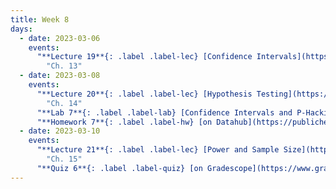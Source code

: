 ```yaml
---
title: Week 8
days:
  - date: 2023-03-06
    events:
      "**Lecture 19**{: .label .label-lec} [Confidence Intervals](https://ph142-ucb.github.io/sp23/src/l19-confidence.pdf) (Recording: [Part 1](https://youtu.be/E6FT2mihyVU) & [Part 2](https://youtu.be/RUCSEF_cfkM))":
        "Ch. 13"
  - date: 2023-03-08
    events:
      "**Lecture 20**{: .label .label-lec} [Hypothesis Testing](https://ph142-ucb.github.io/sp23/src/l20-hypothesis.pdf) ([Recording](https://youtu.be/VyxSq28RlMo))":
        "Ch. 14"
      "**Lab 7**{: .label .label-lab} [Confidence Intervals and P-Hacking](https://publichealth.datahub.berkeley.edu/hub/user-redirect/git-pull?repo=https%3A%2F%2Fgithub.com%2Fph142-ucb%2Fph142-sp23&urlpath=rstudio%2F&branch=main) (Due Mar. 14)":
      "**Homework 7**{: .label .label-hw} [on Datahub](https://publichealth.datahub.berkeley.edu/hub/user-redirect/git-pull?repo=https%3A%2F%2Fgithub.com%2Fph142-ucb%2Fph142-sp23&urlpath=rstudio%2F&branch=main) ([Solutions](https://ph142-ucb.github.io/sp23/src/hw-sol/hw07-sol.pdf))":
  - date: 2023-03-10
    events:
      "**Lecture 21**{: .label .label-lec} [Power and Sample Size](https://ph142-ucb.github.io/sp23/src/l21-power.pdf) ([Recording](https://youtu.be/CnAQrHnFiLQ))": 
        "Ch. 15"
      "**Quiz 6**{: .label .label-quiz} [on Gradescope](https://www.gradescope.com/courses/482455/assignments/2736239) (Due Mar. 11, 12:00 PM PST)":
---
```

